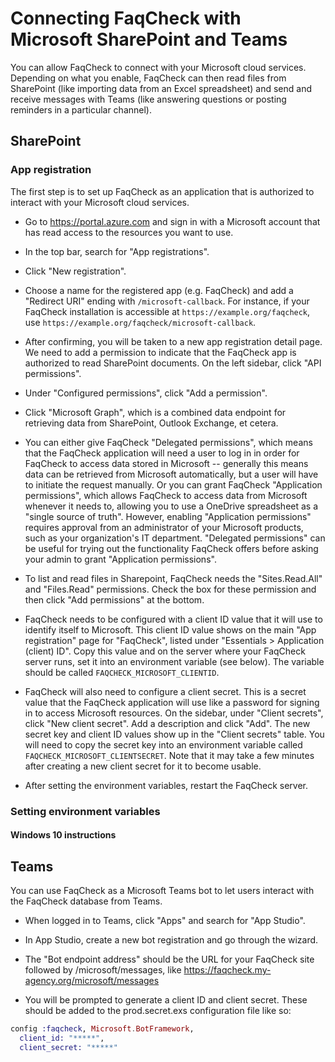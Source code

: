# Connecting FaqCheck with Microsoft SharePoint and Teams

You can allow FaqCheck to connect with your Microsoft cloud services. Depending on what you enable, FaqCheck can then read files from SharePoint (like importing data from an Excel spreadsheet) and send and receive messages with Teams (like answering questions or posting reminders in a particular channel).

## SharePoint

### App registration

The first step is to set up FaqCheck as an application that is authorized to interact with your Microsoft cloud services.

- Go to https://portal.azure.com and sign in with a Microsoft account that has read access to the resources you want to use.

- In the top bar, search for "App registrations".

- Click "New registration".

- Choose a name for the registered app (e.g. FaqCheck) and add a "Redirect URI" ending with `/microsoft-callback`. For instance, if your FaqCheck installation is accessible at `https://example.org/faqcheck`, use `https://example.org/faqcheck/microsoft-callback`.

- After confirming, you will be taken to a new app registration detail page. We need to add a permission to indicate that the FaqCheck app is authorized to read SharePoint documents. On the left sidebar, click "API permissions".

- Under "Configured permissions", click "Add a permission".

- Click "Microsoft Graph", which is a combined data endpoint for retrieving data from SharePoint, Outlook Exchange, et cetera.

- You can either give FaqCheck "Delegated permissions", which means that the FaqCheck application will need a user to log in in order for FaqCheck to access data stored in Microsoft -- generally this means data can be retrieved from Microsoft automatically, but a user will have to initiate the request manually. Or you can grant FaqCheck "Application permissions", which allows FaqCheck to access data from Microsoft whenever it needs to, allowing you to use a OneDrive spreadsheet as a "single source of truth". However, enabling "Application permissions" requires approval from an administrator of your Microsoft products, such as your organization's IT department. "Delegated permissions" can be useful for trying out the functionality FaqCheck offers before asking your admin to grant "Application permissions".

- To list and read files in Sharepoint, FaqCheck needs the "Sites.Read.All" and "Files.Read" permissions. Check the box for these permission and then click "Add permissions" at the bottom.

- FaqCheck needs to be configured with a client ID value that it will use to identify itself to Microsoft. This client ID value shows on the main "App registration" page for "FaqCheck", listed under "Essentials > Application (client) ID". Copy this value and on the server where your FaqCheck server runs, set it into an environment variable (see below). The variable should be called `FAQCHECK_MICROSOFT_CLIENTID`.

- FaqCheck will also need to configure a client secret. This is a secret value that the FaqCheck application will use like a password for signing in to access Microsoft resources. On the sidebar, under "Client secrets", click "New client secret". Add a description and click "Add". The new secret key and client ID values show up in the "Client secrets" table. You will need to copy the secret key into an environment variable called `FAQCHECK_MICROSOFT_CLIENTSECRET`. Note that it may take a few minutes after creating a new client secret for it to become usable.

- After setting the environment variables, restart the FaqCheck server.


### Setting environment variables


#### Windows 10 instructions

## Teams

You can use FaqCheck as a Microsoft Teams bot to let users interact with the FaqCheck database from Teams.

- When logged in to Teams, click "Apps" and search for "App Studio".

- In App Studio, create a new bot registration and go through the wizard.

- The "Bot endpoint address" should be the URL for your FaqCheck site followed by /microsoft/messages, like https://faqcheck.my-agency.org/microsoft/messages

- You will be prompted to generate a client ID and client secret. These should be added to the prod.secret.exs configuration file like so:

```elixir
config :faqcheck, Microsoft.BotFramework,
  client_id: "*****",
  client_secret: "*****"
```
